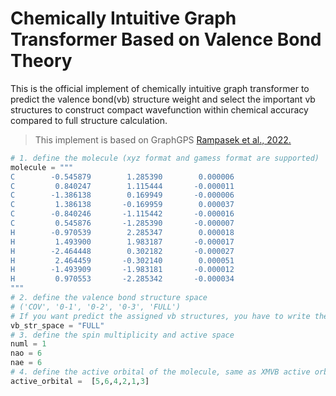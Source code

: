 # Chemically Intuitive Graph Transformer Based on Valence Bond Theory
This is the official implement of chemically intuitive graph transformer to predict the valence bond(vb) structure weight and select the important vb structures to construct compact wavefunction within chemical accuracy compared to full structure calculation.
> This implement is based on GraphGPS [Rampasek et al., 2022.](https://github.com/rampasek/GraphGPS)

```python
# 1. define the molecule (xyz format and gamess format are supported)
molecule = """
C        -0.545879        1.285390        0.000006
C         0.840247        1.115444       -0.000011
C        -1.386138        0.169949       -0.000006
C         1.386138       -0.169959        0.000037
C        -0.840246       -1.115442       -0.000016
C         0.545876       -1.285390       -0.000007
H        -0.970539        2.285347        0.000018
H         1.493900        1.983187       -0.000017
H        -2.464448        0.302182       -0.000027
H         2.464459       -0.302140        0.000051
H        -1.493909       -1.983181       -0.000012
H         0.970553       -2.285342       -0.000034
"""     
# 2. define the valence bond structure space
# ('COV', '0-1', '0-2', '0-3', 'FULL')
# If you want predict the assigned vb structures, you have to write the structure by yourself, same as XMVB $Str input, but just the active active
vb_str_space = "FULL"
# 3. define the spin multiplicity and active space
numl = 1 
nao = 6
nae = 6
# 4. define the active orbital of the molecule, same as XMVB active orbital input (like $Orb part, but just active orbital)
active_orbital =  [5,6,4,2,1,3]
```
